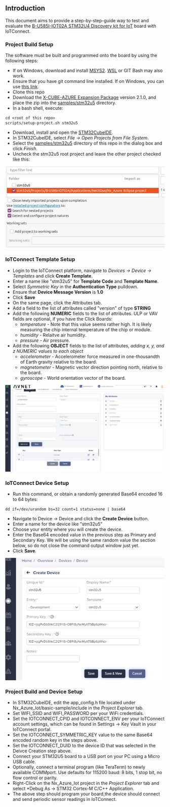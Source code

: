 ## Introduction

This document aims to provide a step-by-step-guide way to test and evaluate the 
[B-U585I-IOT02A STM32U4 Discovery kit for IoT](https://www.st.com/en/evaluation-tools/b-u585i-iot02a.html) board 
with IoTConnect.

### Project Build Setup

The software must be built and programmed onto the board by using the following steps:

* If on Windows, download and install [MSYS2](https://www.msys2.org/). [WSL](https://learn.microsoft.com/en-us/windows/wsl/about) or GIT Bash may also work.
* Ensure that you have git command line installed. If on Windows, you can use [this link](https://gitforwindows.org/).   
* Clone this repo
* Download the [X-CUBE-AZURE Expansion Package](https://www.st.com/en/embedded-software/x-cube-azure.html) version 2.1.0, 
and place the zip into the [samples/stm32u5](samples/stm32u5) directory.
* In a bash shell, execute:

```shell
cd <root of this repo>
scripts/setup-project.sh stm32u5 
```

* Download, install and open the [STM32CubeIDE](https://www.st.com/en/development-tools/stm32cubeide.html).
* In STM32CubeIDE, select *File -> Open Projects from File System*.
* Select the [samples/stm32u5](samples/stm32u5) directory of this repo in the dialog box and click *Finish*.
* Uncheck the stm32u5 root project and leave the other project checked like this:

![Import Project Screenshot](media/import-project.png "Import Project Screenshot]")

### IoTConnect Template Setup

* Login to the IoTConnect platform, navigate to *Devices -> Device -> Templates* and click **Create Template**.
* Enter a name like "stm32u5" for **Template Code** and **Template Name**. 
* Select *Symmetric Key* in the **Authentication Type** pulldown.
* Ensure that **Device Message Version** is **1.0**
* Click **Save**
* On the same page, click the Attributes tab.
* Add a field to the list of attributes called "version" of type **STRING** 
* Add the following **NUMERIC** fields to the list of attributes. ULP or VAV fields are optional, if you have the Click Boards:
  * *temperature* - Note that this value seems rather high. It is likely measuring the chip internal temperature of the chip or module.
  * *humidity* - Relaitve air humidity.
  * *pressure* - Air pressure.
* Add the following **OBJECT** fields to the list of attributes, *adding x, y, and z NUMERIC values to each object*
  * *accelerometer* - Accelerometer force measured in one-thousandth of Earth gravity relative to the board.
  * *magnetometer* - Magnetic vector direction pointing north, relative to the board.
  * *gyroscope* - World orientation vector of the board.

![Template Screenshot](media/template-screenshot.png "Template Screenshot")

### IoTConnect Device Setup

* Run this command, or obtain a randomly generated Base64 encoded 16 to 64 bytes:

```shell
dd if=/dev/urandom bs=32 count=1 status=none | base64
```

* Navigate to Device -> Device and click the **Create Device** button.
* Enter a name for the device like "stm32u5"
* Choose your entity where you will create the device.
* Enter the Base64 encoded value in the previous step as Primary and Secondary Key. 
We will be using the same random value the section below, so do not close the command output window just yet.
* Click **Save**.

![Device Creation Screenshot](media/create-device.png "Device Creation Screenshot")


### Project Build and Device Setup

* In STM32CubeIDE, edit the app_config.h file located under Nx_Azure_Iot/basic-sample/include in the *Project Explorer* tab.
* Set WIFI_SSID and WIFI_PASSWORD per your WiFi credentials.
* Set the IOTCONNECT_CPID and IOTCONNECT_ENV  per your IoTConnect account settings, which can be found in Settings -> Key Vault in your IoTConnect portal.
* Set the IOTCONNECT_SYMMETRIC_KEY value to the same Base64 encoded random key in the steps above.
* Set the IOTCONNECT_DUID to the device ID that was selected in the Deivce Creation step above.
* Connect your STM32U5 board to a USB port on your PC using a Micro USB cable.
* Optionally, connect a terminal program (like TeraTerm) to newly available COMMport. Use defaults for 115200 baud: 8 bits, 1 stop bit, no flow control or parity.
* Right-Click on the Nx_Azure_Iot project in the *Project Explorer* tab and select *Debug As -> STM32 Cortex-M C/C++ Application.
* The above step should program your board,the device should connect and send periodic sensor readings in IoTConnect.  



